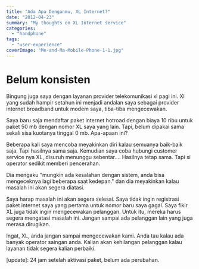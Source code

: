 ```yaml
---
title: "Ada Apa Denganmu, XL Internet?"
date: "2012-04-23"
summary: "My thoughts on XL Internet service"
categories: 
  - "handphone"
tags: 
  - "user-experience"
coverImage: "Me-and-Ma-Mobile-Phone-1-1.jpg"
---
```


# Belum konsisten

Bingung juga saya dengan layanan provider telekomunikasi xl pagi ini. Xl yang sudah hampir setahun ini menjadi andalan saya sebagai provider internet broadband untuk modem saya, tiba-tiba mengecewakan.

Saya baru saja mendaftar paket internet hotroad dengan biaya 10 ribu untuk paket 50 mb dengan nomor XL saya yang lain. Tapi, belum dipakai sama sekali sisa kuotanya tinggal 0 mb. Apa-apaan ini?

Beberapa kali saya mencoba meyakinkan diri kalau semuanya baik-baik saja. Tapi hasilnya sama saja. Kemudian saya coba hubungi customer service nya XL, disuruh menunggu sebentar.... Hasilnya tetap sama. Tapi si operator sedikit memberi pencerahan.

Dia mengaku "mungkin ada kesalahan dengan sistem, anda bisa mengeceknya lagi beberapa saat kedepan." dan dia meyakinkan kalau masalah ini akan segera diatasi.

Saya harap masalah ini akan segera selesai. Saya tidak ingin registrasi paket internet saya yang pertama untuk nomor baru saya gagal. Saya fikir XL juga tidak ingin mengecewakan pelanggan. Untuk itu, mereka harus segera mengatasi masalah ini. Jangan sampai ada pelanggan lain yang juga merasa dirugikan.

Ingat, XL, anda jangan sampai mengecewakan kami. Anda tau kalau ada banyak operator saingan anda. Kalian akan kehilangan pelanggan kalau layanan tidak segera kalian perbaiki.

\[update\]: 24 jam setelah aktivasi paket, belum ada perubahan.
